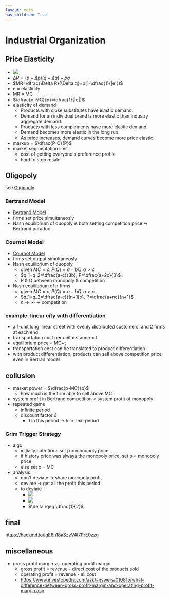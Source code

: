 ```yaml
---
layout: meth
has_children: True
---
```

# Industrial Organization

## Price Elasticity

- ![](https://i.imgur.com/5k5zVKA.png)
- $\Delta R = (p+\Delta p)(q+\Delta q)-pq$
- $MR=\dfrac{\Delta R}{\Delta q}=p(1-\dfrac{1}{|e|})$
- e = elasticity
- MR = MC
- $\dfrac{p-MC}{p}=\dfrac{1}{|e|}$
- elasticity of demand
	- Products with close substitutes have elastic demand.
	- Demand for an individual brand is more elastic than industry aggregate demand.
	- Products with less complements have more elastic demand.
	- Demand becomes more elastic in the long run.
	- As price increases, demand curves become more price elastic.
- markup = $\dfrac{P-C}{P}$
- market segmentation limit
	- cost of getting everyone's preference profile
	- hard to stop resale

## Oligopoly

see [Oligopoly](../Freshman/Microeconomics/Ch11%20Market%20Power,%20Colusion,%20and%20Obligopoly#oligopoly)

### Bertrand Model

- [Bertrand Model](../../obs_autolink/Bertrand%20Model)
- firms set price simultaneosly
- Nash equilibrium of duopoly is both setting competition price -> Bertrand paradox

### Cournot Model

- [Cournot Model](../../obs_autolink/Cournot%20Model)
- firms set output simultaneosly
- Nash equilibrium of duopoly
	- given $MC=c, P(Q)=a-bQ, a>c$
	- $q_1=q_2=\dfrac{a-c}{3b}, P=\dfrac{a+2c}{3}$
	- P & Q between monopoly & competition 
- Nash equilibrium of n firms
	- given $MC=c, P(Q)=a-bQ, a>c$
	- $q_1=q_2=\dfrac{a-c}{(n+1)b}, P=\dfrac{a+nc}{n+1}$
	- $n \rightarrow \infty$ -> competition

### example: linear city with differentiation

- a 1-unit long linear street with evenly distributed customers, and 2 firms at each end
- transportation cost per unit distance = t
- equilibrium price = MC+t
- transportation cost can be translated to product differentiation
- with product differentiation, products can sell above competition price even in Bertran model

## collusion

- market power = $\dfrac{p-MC}{p}$
	- how much is the firm able to sell above MC
- system profit in Bertrand competition < system profit of monopoly
- repeated game
	- infinite period
	- discount factor $\delta$ 
		- 1 in this period -> $\delta$ in next period

### Grim Trigger Strategy
- algo
	- initially both firms set p = monopoly price
	- if history price was always the monopoly price, set p = monopoly price
	- else set p = MC
- analysis
	- don't deviate -> share monopoly profit
	- deviate -> get all the profit this period
	- to deviate
		- ![](https://i.imgur.com/uExqlSr.png)
		- ![](https://i.imgur.com/KQ4RNMx.png)
		- $\delta \geq \dfrac{1}{2}$

## final
<https://hackmd.io/lgE6h18aSzyV4I7PrE0zzg>

## miscellaneous
- gross profit margin vs. operating profit margin
	- gross profit = revenue - direct cost of the products sold
	- operating profit = revenue - all cost
	- <https://www.investopedia.com/ask/answers/010815/what-difference-between-gross-profit-margin-and-operating-profit-margin.asp>